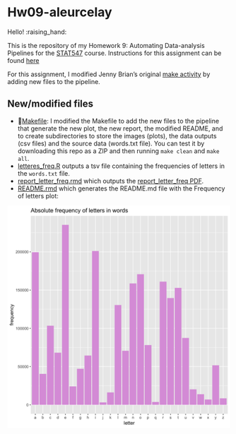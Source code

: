 Hw09-aleurcelay
================

Hello\! :raising\_hand:

This is the repository of my Homework 9: Automating Data-analysis
Pipelines for the [STAT547](http://stat545.com) course. Instructions for
this assignment can be found
[here](http://stat545.com/Classroom/assignments/hw09/hw09.html)

For this assignment, I modified Jenny Brian’s original [make
activity](https://github.com/STAT545-UBC/make-activity) by adding new
files to the pipeline.

## New/modified files

  - :star2:[Makefile](Makefile): I modified the Makefile to add the new
    files to the pipeline that generate the new plot, the new report,
    the modified README, and to create subdirectories to store the
    images (plots), the data outputs (csv files) and the source data
    (words.txt file). You can test it by downloading this repo as a ZIP
    and then running `make clean` and `make all`.
  - [letteres\_freq.R](./R/letters_freq.R) outputs a tsv file containing
    the frequencies of letters in the `words.txt` file.
  - [report\_letter\_freq.rmd](report_letter_freq.Rmd) which outputs the
    [report\_letter\_freq PDF](report_letter_freq.pdf).
  - [README.rmd](README.rmd) which generates the README.md file with the
    Frequency of letters plot:

![Frequency of letters](./images/letters_freq.png)
